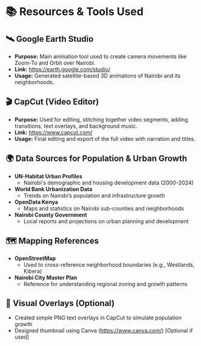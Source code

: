 # 📚 Resources & Tools Used

## 🛰️ Google Earth Studio
- **Purpose:** Main animation tool used to create camera movements like Zoom-To and Orbit over Nairobi.
- **Link:** https://earth.google.com/studio/
- **Usage:** Generated satellite-based 3D animations of Nairobi and its neighborhoods.

## 🎬 CapCut (Video Editor)
- **Purpose:** Used for editing, stitching together video segments, adding transitions, text overlays, and background music.
- **Link:** https://www.capcut.com/
- **Usage:** Final editing and export of the full video with narration and titles.

## 🌍 Data Sources for Population & Urban Growth
- **UN-Habitat Urban Profiles**
  - Nairobi's demographic and housing development data (2000–2024)
- **World Bank Urbanization Data**
  - Trends on Nairobi’s population and infrastructure growth
- **OpenData Kenya**
  - Maps and statistics on Nairobi sub-counties and neighborhoods
- **Nairobi County Government**
  - Local reports and projections on urban planning and development

## 🗺️ Mapping References
- **OpenStreetMap**
  - Used to cross-reference neighborhood boundaries (e.g., Westlands, Kibera)
- **Nairobi City Master Plan**
  - Reference for understanding regional zoning and growth patterns

## 🎨 Visual Overlays (Optional)
- Created simple PNG text overlays in CapCut to simulate population growth
- Designed thumbnail using Canva (https://www.canva.com/) [Optional if used]

